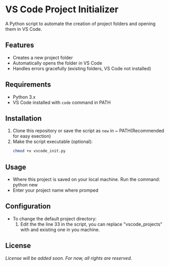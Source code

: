 # VS Code Project Initializer

A Python script to automate the creation of project folders and opening them in VS Code.

## Features
- Creates a new project folder 
- Automatically opens the folder in VS Code
- Handles errors gracefully (existing folders, VS Code not installed)

## Requirements
- Python 3.x
- VS Code installed with `code` command in PATH

## Installation
1. Clone this repository or save the script as `new` in ~ PATH(Recommended for easy exection)
2. Make the script executable (optional):
   ```bash
   chmod +x vscode_init.py

## Usage 
- Where this project is saved on your local machine. Run the command: python new
- Enter your project name where promped

## Configuration 
- To change the default project directory: 
    1. Edit the the line 33 in the script, you can replace "vscode_projects" with and existing one in you machine.

## License

*License will be added soon. For now, all rights are reserved.*